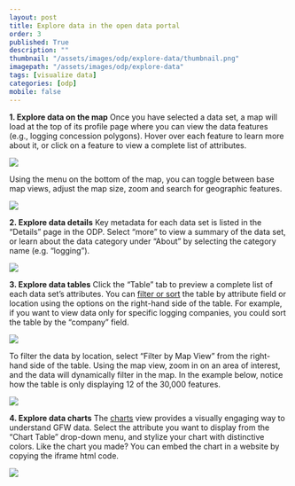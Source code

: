 ```yaml
---
layout: post
title: Explore data in the open data portal
order: 3
published: True
description: ""
thumbnail: "/assets/images/odp/explore-data/thumbnail.png"
imagepath: "/assets/images/odp/explore-data"
tags: [visualize data]
categories: [odp]
mobile: false
---
```


<div id="desktopContent" class="content">
  <p><strong>1. Explore data on the map</strong> Once you have selected a data set, a map will load at the top of its profile page where you can view the data features (e.g., logging concession polygons). Hover over each feature to learn more about it, or click on a feature to view a complete list of attributes.</p>
  <p><img src="{{site.baseurl}}{{page.imagepath}}/desktop/desktop1.png"/></p>
  <p>Using the menu on the bottom of the map, you can toggle between base map views, adjust the map size, zoom and search for geographic features.</p>
  <p><img src="{{site.baseurl}}{{page.imagepath}}/desktop/desktop2.png"/></p>
  <p><strong>2. Explore data details</strong> Key metadata for each data set is listed in the “Details” page in the ODP. Select “more” to view a summary of the data set, or learn about the data category under “About” by selecting the category name (e.g. “logging”).</p>
  <p><img src="{{site.baseurl}}{{page.imagepath}}/desktop/desktop3.png"/></p>
  <p><strong>3. Explore data tables</strong> Click the “Table” tab to preview a complete list of each data set’s attributes. You can <a href="http://doc.arcgis.com/en/open-data/consumer/explore-data.htm#ESRI_SECTION1_9A139DC2EF4A40DAA0363DF34EB81C66">filter or sort</a> the table by attribute field or location using the options on the right-hand side of the table. For example, if you want to view data only for specific logging companies, you could sort the table by the “company” field.</p>
  <p><img src="{{site.baseurl}}{{page.imagepath}}/desktop/desktop4.png"/></p>
  <p>To filter the data by location, select “Filter by Map View” from the right-hand side of the table. Using the map view, zoom in on an area of interest, and the data will dynamically filter in the map. In the example below, notice how the table is only displaying 12 of the 30,000 features.</p>
  <p><img src="{{site.baseurl}}{{page.imagepath}}/desktop/desktop5.png"/></p>
  <p><strong>4. Explore data charts</strong>  The <a href="http://doc.arcgis.com/en/open-data/consumer/chart-data.htm">charts</a> view provides a visually engaging way to understand GFW data. Select the attribute you want to display from the “Chart Table” drop-down menu, and stylize your chart with distinctive colors. Like the chart you made? You can embed the chart in a website by copying the iframe html code.</p>
  <p><img src="{{site.baseurl}}{{page.imagepath}}/desktop/desktop6.png"/></p>
</div>

<div id="mobileContent" class="content"></div>

